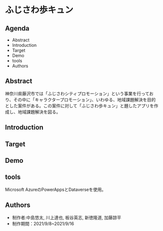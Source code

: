 # ふじさわ歩キュン

## Agenda
* Abstract
* Introduction
* Target
* Demo
* tools
* Authors

## Abstract
神奈川県藤沢市では「ふじさわシティプロモーション」という事業を行っており、その中に「キャラクタープロモーション」、いわゆる、地域課題解決を目的とした案件がある。この案件に対して「ふじさわ歩キュン」と題したアプリを作成し、地域課題解決を図る。


## Introduction


## Target


## Demo


## tools
Microsoft AzureのPowerAppsとDataverseを使用。


## Authors
* 制作者:中島悠太, 川上達也, 板谷英志, 新徳隆道, 加藤諒平
* 制作期間：2021/9/8~2021/9/16
